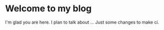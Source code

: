 # Welcome to my blog

I'm glad you are here. I plan to talk about ...
Just some changes to make ci.
